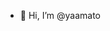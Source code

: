 - 👋 Hi, I’m @yaamato

<!---
yaamato/yaamato is a ✨ special ✨ repository because its `README.md` (this file) appears on your GitHub profile.
You can click the Preview link to take a look at your changes.
--->

